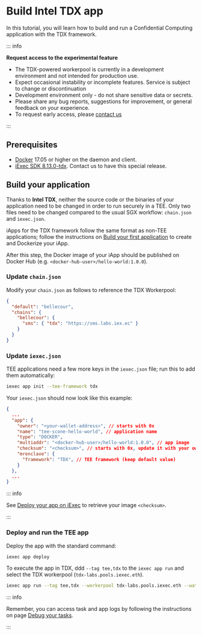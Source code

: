 # Build Intel TDX app

In this tutorial, you will learn how to build and run a Confidential Computing
application with the TDX framework.

::: info

**Request access to the experimental feature**

- The TDX-powered workerpool is currently in a development environment and not
  intended for production use.
- Expect occasional instability or incomplete features. Service is subject to
  change or discontinuation
- Development environment only - do not share sensitive data or secrets.
- Please share any bug reports, suggestions for improvement, or general feedback
  on your experience.
- To request early access, please [contact us](https://discord.gg/9h25DQFSCU)

:::

## Prerequisites

- [Docker](https://docs.docker.com/install/) 17.05 or higher on the daemon and
  client.
- [iExec SDK 8.13.0-tdx](https://github.com/aimen-djari/iexec-sdk/tree/feature/tdx).
  Contact us to have this special release.

## Build your application

Thanks to **Intel TDX**, neither the source code or the binaries of your
application need to be changed in order to run securely in a TEE. Only two files
need to be changed compared to the usual SGX workflow: `chain.json` and
`iexec.json`.

iApps for the TDX framework follow the same format as non-TEE applications;
follow the instructions on [Build your first application](./your-first-app)
to create and Dockerize your iApp.

After this step, the Docker image of your iApp should be published on Docker Hub
(e.g. `<docker-hub-user>/hello-world:1.0.0`).

### Update `chain.json`

Modify your `chain.json` as follows to reference the TDX Workerpool:

```json
{
  "default": "bellecour",
  "chains": {
    "bellecour": {
      "sms": { "tdx": "https://sms.labs.iex.ec" }
    }
  }
}
```

### Update `iexec.json`

TEE applications need a few more keys in the `iexec.json` file; run this to add
them automatically:

```bash
iexec app init --tee-framework tdx
```

Your `iexec.json` should now look like this example:

```json
{
  ...
  "app": {
    "owner": "<your-wallet-address>", // starts with 0x
    "name": "tee-scone-hello-world", // application name
    "type": "DOCKER",
    "multiaddr": "<docker-hub-user>/hello-world:1.0.0", // app image
    "checksum": "<checksum>", // starts with 0x, update it with your own image digest
    "mrenclave": {
      "framework": "TDX", // TEE framework (keep default value)
  	}
  },
  ...
}
```

::: info

See [Deploy your app on iExec](./your-first-app.md#deploy-your-app-on-iexec) to
retrieve your image `<checksum>`.

:::

### Deploy and run the TEE app

Deploy the app with the standard command:

```bash
iexec app deploy
```

To execute the app in TDX, ddd `--tag tee,tdx` to the `iexec app run` and select
the TDX workerpool (`tdx-labs.pools.iexec.eth`).

```bash
iexec app run --tag tee,tdx --workerpool tdx-labs.pools.iexec.eth --watch
```

::: info

Remember, you can access task and app logs by following the instructions on page
[Debug your tasks](/guides/build-iapp/debugging).

:::
